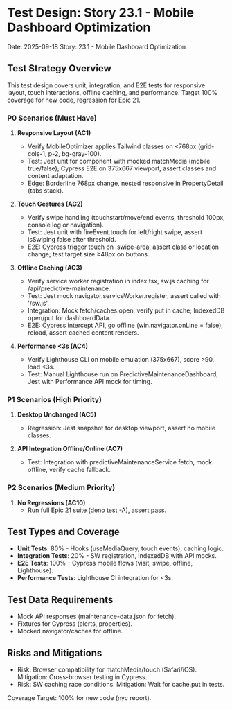 # Test Design: Story 23.1 - Mobile Dashboard Optimization

Date: 2025-09-18
Story: 23.1 - Mobile Dashboard Optimization

## Test Strategy Overview

This test design covers unit, integration, and E2E tests for responsive layout, touch interactions, offline caching, and performance. Target 100% coverage for new code, regression for Epic 21.

### P0 Scenarios (Must Have)
1. **Responsive Layout (AC1)**
   - Verify MobileOptimizer applies Tailwind classes on <768px (grid-cols-1, p-2, bg-gray-100).
   - Test: Jest unit for component with mocked matchMedia (mobile true/false); Cypress E2E on 375x667 viewport, assert classes and content adaptation.
   - Edge: Borderline 768px change, nested responsive in PropertyDetail (tabs stack).

2. **Touch Gestures (AC2)**
   - Verify swipe handling (touchstart/move/end events, threshold 100px, console log or navigation).
   - Test: Jest unit with fireEvent.touch for left/right swipe, assert isSwiping false after threshold.
   - E2E: Cypress trigger touch on .swipe-area, assert class or location change; test target size ≥48px on buttons.

3. **Offline Caching (AC3)**
   - Verify service worker registration in index.tsx, sw.js caching for /api/predictive-maintenance.
   - Test: Jest mock navigator.serviceWorker.register, assert called with '/sw.js'.
   - Integration: Mock fetch/caches.open, verify put in cache; IndexedDB open/put for dashboardData.
   - E2E: Cypress intercept API, go offline (win.navigator.onLine = false), reload, assert cached content renders.

4. **Performance <3s (AC4)**
   - Verify Lighthouse CLI on mobile emulation (375x667), score >90, load <3s.
   - Test: Manual Lighthouse run on PredictiveMaintenanceDashboard; Jest with Performance API mock for timing.

### P1 Scenarios (High Priority)
1. **Desktop Unchanged (AC5)**
   - Regression: Jest snapshot for desktop viewport, assert no mobile classes.

2. **API Integration Offline/Online (AC7)**
   - Test: Integration with predictiveMaintenanceService fetch, mock offline, verify cache fallback.

### P2 Scenarios (Medium Priority)
1. **No Regressions (AC10)**
   - Run full Epic 21 suite (deno test -A), assert pass.

## Test Types and Coverage
- **Unit Tests**: 80% - Hooks (useMediaQuery, touch events), caching logic.
- **Integration Tests**: 20% - SW registration, IndexedDB with API mocks.
- **E2E Tests**: 100% - Cypress mobile flows (visit, swipe, offline, Lighthouse).
- **Performance Tests**: Lighthouse CI integration for <3s.

## Test Data Requirements
- Mock API responses (maintenance-data.json for fetch).
- Fixtures for Cypress (alerts, properties).
- Mocked navigator/caches for offline.

## Risks and Mitigations
- Risk: Browser compatibility for matchMedia/touch (Safari/iOS). Mitigation: Cross-browser testing in Cypress.
- Risk: SW caching race conditions. Mitigation: Wait for cache.put in tests.

Coverage Target: 100% for new code (nyc report).